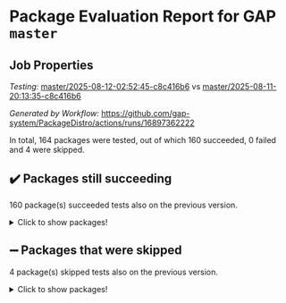 # Package Evaluation Report for GAP `master`

## Job Properties

*Testing:* [master/2025-08-12-02:52:45-c8c416b6](https://github.com/gap-system/PackageDistro/blob/data/reports/master/2025-08-12-02:52:45-c8c416b6) vs [master/2025-08-11-20:13:35-c8c416b6](https://github.com/gap-system/PackageDistro/blob/data/reports/master/2025-08-11-20:13:35-c8c416b6)

*Generated by Workflow:* https://github.com/gap-system/PackageDistro/actions/runs/16897362222

In total, 164 packages were tested, out of which 160 succeeded, 0 failed and 4 were skipped.

## :heavy_check_mark: Packages still succeeding

160 package(s) succeeded tests also on the previous version.
<details><summary>Click to show packages!</summary>

- 4ti2interface 2024.11-01 [(success)](https://github.com/gap-system/PackageDistro/actions/runs/16897362222/job/47869898943)
- ace 5.7.0 [(success)](https://github.com/gap-system/PackageDistro/actions/runs/16897362222/job/47869898945)
- aclib 1.3.2 [(success)](https://github.com/gap-system/PackageDistro/actions/runs/16897362222/job/47869898995)
- agt 0.3.1 [(success)](https://github.com/gap-system/PackageDistro/actions/runs/16897362222/job/47869898946)
- alco 1.1.1 [(success)](https://github.com/gap-system/PackageDistro/actions/runs/16897362222/job/47869898951)
- alnuth 3.2.1 [(success)](https://github.com/gap-system/PackageDistro/actions/runs/16897362222/job/47869898949)
- anupq 3.3.1 [(success)](https://github.com/gap-system/PackageDistro/actions/runs/16897362222/job/47869898967)
- atlasrep 2.1.9 [(success)](https://github.com/gap-system/PackageDistro/actions/runs/16897362222/job/47869898957)
- autodoc 2025.05.09 [(success)](https://github.com/gap-system/PackageDistro/actions/runs/16897362222/job/47869898954)
- automata 1.16 [(success)](https://github.com/gap-system/PackageDistro/actions/runs/16897362222/job/47869898964)
- automgrp 1.3.3 [(success)](https://github.com/gap-system/PackageDistro/actions/runs/16897362222/job/47869898966)
- autpgrp 1.11.1 [(success)](https://github.com/gap-system/PackageDistro/actions/runs/16897362222/job/47869898972)
- cap 2025.08-02 [(success)](https://github.com/gap-system/PackageDistro/actions/runs/16897362222/job/47869898969)
- caratinterface 2.3.7 [(success)](https://github.com/gap-system/PackageDistro/actions/runs/16897362222/job/47869898990)
- cddinterface 2025.06.24 [(success)](https://github.com/gap-system/PackageDistro/actions/runs/16897362222/job/47869898965)
- circle 1.6.6 [(success)](https://github.com/gap-system/PackageDistro/actions/runs/16897362222/job/47869898960)
- classicpres 1.22 [(success)](https://github.com/gap-system/PackageDistro/actions/runs/16897362222/job/47869898968)
- cohomolo 1.6.11 [(success)](https://github.com/gap-system/PackageDistro/actions/runs/16897362222/job/47869898970)
- congruence 1.2.7 [(success)](https://github.com/gap-system/PackageDistro/actions/runs/16897362222/job/47869898991)
- corefreesub 0.6 [(success)](https://github.com/gap-system/PackageDistro/actions/runs/16897362222/job/47869898978)
- corelg 1.57 [(success)](https://github.com/gap-system/PackageDistro/actions/runs/16897362222/job/47869898976)
- crime 1.6 [(success)](https://github.com/gap-system/PackageDistro/actions/runs/16897362222/job/47869898980)
- crisp 1.4.6 [(success)](https://github.com/gap-system/PackageDistro/actions/runs/16897362222/job/47869898986)
- crypting 0.10.6 [(success)](https://github.com/gap-system/PackageDistro/actions/runs/16897362222/job/47869898979)
- cryst 4.1.29 [(success)](https://github.com/gap-system/PackageDistro/actions/runs/16897362222/job/47869899008)
- crystcat 1.1.10 [(success)](https://github.com/gap-system/PackageDistro/actions/runs/16897362222/job/47869898996)
- ctbllib 1.3.11 [(success)](https://github.com/gap-system/PackageDistro/actions/runs/16897362222/job/47869899000)
- cubefree 1.20 [(success)](https://github.com/gap-system/PackageDistro/actions/runs/16897362222/job/47869898984)
- curlinterface 2.4.2 [(success)](https://github.com/gap-system/PackageDistro/actions/runs/16897362222/job/47869898988)
- cvec 2.8.4 [(success)](https://github.com/gap-system/PackageDistro/actions/runs/16897362222/job/47869898983)
- datastructures 0.3.3 [(success)](https://github.com/gap-system/PackageDistro/actions/runs/16897362222/job/47869898989)
- deepthought 1.0.9 [(success)](https://github.com/gap-system/PackageDistro/actions/runs/16897362222/job/47869899025)
- design 1.8.2 [(success)](https://github.com/gap-system/PackageDistro/actions/runs/16897362222/job/47869898999)
- difsets 2.3.1 [(success)](https://github.com/gap-system/PackageDistro/actions/runs/16897362222/job/47869899006)
- digraphs 1.10.0 [(success)](https://github.com/gap-system/PackageDistro/actions/runs/16897362222/job/47869899021)
- edim 1.3.8 [(success)](https://github.com/gap-system/PackageDistro/actions/runs/16897362222/job/47869899002)
- example 4.4.1 [(success)](https://github.com/gap-system/PackageDistro/actions/runs/16897362222/job/47869899012)
- examplesforhomalg 2023.10-01 [(success)](https://github.com/gap-system/PackageDistro/actions/runs/16897362222/job/47869899003)
- factint 1.6.3 [(success)](https://github.com/gap-system/PackageDistro/actions/runs/16897362222/job/47869899005)
- ferret 1.0.14 [(success)](https://github.com/gap-system/PackageDistro/actions/runs/16897362222/job/47869899014)
- fga 1.5.0 [(success)](https://github.com/gap-system/PackageDistro/actions/runs/16897362222/job/47869899009)
- fining 1.5.6 [(success)](https://github.com/gap-system/PackageDistro/actions/runs/16897362222/job/47869899010)
- float 1.0.7 [(success)](https://github.com/gap-system/PackageDistro/actions/runs/16897362222/job/47869899023)
- format 1.4.4 [(success)](https://github.com/gap-system/PackageDistro/actions/runs/16897362222/job/47869899030)
- forms 1.2.13 [(success)](https://github.com/gap-system/PackageDistro/actions/runs/16897362222/job/47869899041)
- fplsa 1.2.6 [(success)](https://github.com/gap-system/PackageDistro/actions/runs/16897362222/job/47869899049)
- fr 2.4.13 [(success)](https://github.com/gap-system/PackageDistro/actions/runs/16897362222/job/47869899029)
- francy 2.0.3 [(success)](https://github.com/gap-system/PackageDistro/actions/runs/16897362222/job/47869899043)
- fwtree 1.3 [(success)](https://github.com/gap-system/PackageDistro/actions/runs/16897362222/job/47869899038)
- gapdoc 1.6.7 [(success)](https://github.com/gap-system/PackageDistro/actions/runs/16897362222/job/47869899026)
- gauss 2024.11-01 [(success)](https://github.com/gap-system/PackageDistro/actions/runs/16897362222/job/47869899034)
- gaussforhomalg 2024.08-01 [(success)](https://github.com/gap-system/PackageDistro/actions/runs/16897362222/job/47869899037)
- gbnp 1.1.0 [(success)](https://github.com/gap-system/PackageDistro/actions/runs/16897362222/job/47869899047)
- generalizedmorphismsforcap 2025.07-01 [(success)](https://github.com/gap-system/PackageDistro/actions/runs/16897362222/job/47869899042)
- genss 1.6.9 [(success)](https://github.com/gap-system/PackageDistro/actions/runs/16897362222/job/47869899048)
- gradedmodules 2024.12-01 [(success)](https://github.com/gap-system/PackageDistro/actions/runs/16897362222/job/47869899050)
- gradedringforhomalg 2024.07-01 [(success)](https://github.com/gap-system/PackageDistro/actions/runs/16897362222/job/47869899057)
- grape 4.9.2 [(success)](https://github.com/gap-system/PackageDistro/actions/runs/16897362222/job/47869899070)
- groupoids 1.78 [(success)](https://github.com/gap-system/PackageDistro/actions/runs/16897362222/job/47869899056)
- grpconst 2.6.5 [(success)](https://github.com/gap-system/PackageDistro/actions/runs/16897362222/job/47869899063)
- guarana 0.96.3 [(success)](https://github.com/gap-system/PackageDistro/actions/runs/16897362222/job/47869899066)
- guava 3.20 [(success)](https://github.com/gap-system/PackageDistro/actions/runs/16897362222/job/47869899096)
- hap 1.70 [(success)](https://github.com/gap-system/PackageDistro/actions/runs/16897362222/job/47869899074)
- hapcryst 0.1.15 [(success)](https://github.com/gap-system/PackageDistro/actions/runs/16897362222/job/47869899062)
- hecke 1.5.4 [(success)](https://github.com/gap-system/PackageDistro/actions/runs/16897362222/job/47869899085)
- help 4.0 [(success)](https://github.com/gap-system/PackageDistro/actions/runs/16897362222/job/47869899089)
- homalg 2024.01-01 [(success)](https://github.com/gap-system/PackageDistro/actions/runs/16897362222/job/47869899073)
- homalgtocas 2023.11-01 [(success)](https://github.com/gap-system/PackageDistro/actions/runs/16897362222/job/47869899079)
- ibnp 0.15 [(success)](https://github.com/gap-system/PackageDistro/actions/runs/16897362222/job/47869899072)
- idrel 2.48 [(success)](https://github.com/gap-system/PackageDistro/actions/runs/16897362222/job/47869899088)
- images 1.3.3 [(success)](https://github.com/gap-system/PackageDistro/actions/runs/16897362222/job/47869899101)
- inducereduce 1.1 [(success)](https://github.com/gap-system/PackageDistro/actions/runs/16897362222/job/47869899098)
- intpic 0.4.0 [(success)](https://github.com/gap-system/PackageDistro/actions/runs/16897362222/job/47869899094)
- io 4.9.3 [(success)](https://github.com/gap-system/PackageDistro/actions/runs/16897362222/job/47869899083)
- io_forhomalg 2023.02-04 [(success)](https://github.com/gap-system/PackageDistro/actions/runs/16897362222/job/47869899090)
- irredsol 1.4.4 [(success)](https://github.com/gap-system/PackageDistro/actions/runs/16897362222/job/47869899106)
- json 2.2.3 [(success)](https://github.com/gap-system/PackageDistro/actions/runs/16897362222/job/47869899103)
- jupyterkernel 1.5.1 [(success)](https://github.com/gap-system/PackageDistro/actions/runs/16897362222/job/47869899115)
- jupyterviz 1.5.6 [(success)](https://github.com/gap-system/PackageDistro/actions/runs/16897362222/job/47869899114)
- kan 1.37 [(success)](https://github.com/gap-system/PackageDistro/actions/runs/16897362222/job/47869899129)
- kbmag 1.5.11 [(success)](https://github.com/gap-system/PackageDistro/actions/runs/16897362222/job/47869899122)
- laguna 3.9.7 [(success)](https://github.com/gap-system/PackageDistro/actions/runs/16897362222/job/47869899124)
- liealgdb 2.2.1 [(success)](https://github.com/gap-system/PackageDistro/actions/runs/16897362222/job/47869899111)
- liepring 2.9.1 [(success)](https://github.com/gap-system/PackageDistro/actions/runs/16897362222/job/47869899112)
- liering 2.4.2 [(success)](https://github.com/gap-system/PackageDistro/actions/runs/16897362222/job/47869899105)
- linearalgebraforcap 2025.07-03 [(success)](https://github.com/gap-system/PackageDistro/actions/runs/16897362222/job/47869899109)
- lins 0.9 [(success)](https://github.com/gap-system/PackageDistro/actions/runs/16897362222/job/47869899141)
- localizeringforhomalg 2023.10-01 [(success)](https://github.com/gap-system/PackageDistro/actions/runs/16897362222/job/47869899121)
- loops 3.4.4 [(success)](https://github.com/gap-system/PackageDistro/actions/runs/16897362222/job/47869899150)
- lpres 1.1.1 [(success)](https://github.com/gap-system/PackageDistro/actions/runs/16897362222/job/47869899116)
- majoranaalgebras 1.5.2 [(success)](https://github.com/gap-system/PackageDistro/actions/runs/16897362222/job/47869899126)
- mapclass 1.4.6 [(success)](https://github.com/gap-system/PackageDistro/actions/runs/16897362222/job/47869899110)
- matgrp 0.71 [(success)](https://github.com/gap-system/PackageDistro/actions/runs/16897362222/job/47869899107)
- matricesforhomalg 2024.11-02 [(success)](https://github.com/gap-system/PackageDistro/actions/runs/16897362222/job/47869899117)
- modisom 3.0.0 [(success)](https://github.com/gap-system/PackageDistro/actions/runs/16897362222/job/47869899132)
- modulepresentationsforcap 2025.06-02 [(success)](https://github.com/gap-system/PackageDistro/actions/runs/16897362222/job/47869899113)
- modules 2024.12-01 [(success)](https://github.com/gap-system/PackageDistro/actions/runs/16897362222/job/47869899127)
- monoidalcategories 2025.07-07 [(success)](https://github.com/gap-system/PackageDistro/actions/runs/16897362222/job/47869899130)
- nconvex 2024.12-01 [(success)](https://github.com/gap-system/PackageDistro/actions/runs/16897362222/job/47869899125)
- nilmat 1.4.2 [(success)](https://github.com/gap-system/PackageDistro/actions/runs/16897362222/job/47869899140)
- nock 1.5 [(success)](https://github.com/gap-system/PackageDistro/actions/runs/16897362222/job/47869899139)
- normalizinterface 1.4.1 [(success)](https://github.com/gap-system/PackageDistro/actions/runs/16897362222/job/47869899145)
- nq 2.5.11 [(success)](https://github.com/gap-system/PackageDistro/actions/runs/16897362222/job/47869899136)
- numericalsgps 1.4.0 [(success)](https://github.com/gap-system/PackageDistro/actions/runs/16897362222/job/47869899135)
- openmath 11.5.3 [(success)](https://github.com/gap-system/PackageDistro/actions/runs/16897362222/job/47869899133)
- orb 5.0.1 [(success)](https://github.com/gap-system/PackageDistro/actions/runs/16897362222/job/47869899148)
- packagemanager 1.6.3 [(success)](https://github.com/gap-system/PackageDistro/actions/runs/16897362222/job/47869899134)
- patternclass 2.4.5 [(success)](https://github.com/gap-system/PackageDistro/actions/runs/16897362222/job/47869899151)
- permut 2.0.5 [(success)](https://github.com/gap-system/PackageDistro/actions/runs/16897362222/job/47869899231)
- polenta 1.3.11 [(success)](https://github.com/gap-system/PackageDistro/actions/runs/16897362222/job/47869899169)
- polymaking 0.8.7 [(success)](https://github.com/gap-system/PackageDistro/actions/runs/16897362222/job/47869899147)
- primgrp 3.4.4 [(success)](https://github.com/gap-system/PackageDistro/actions/runs/16897362222/job/47869899153)
- profiling 2.6.2 [(success)](https://github.com/gap-system/PackageDistro/actions/runs/16897362222/job/47869899156)
- qdistrnd 0.9.5 [(success)](https://github.com/gap-system/PackageDistro/actions/runs/16897362222/job/47869899152)
- qpa 1.35 [(success)](https://github.com/gap-system/PackageDistro/actions/runs/16897362222/job/47869899159)
- quagroup 1.8.4 [(success)](https://github.com/gap-system/PackageDistro/actions/runs/16897362222/job/47869899183)
- radiroot 2.9 [(success)](https://github.com/gap-system/PackageDistro/actions/runs/16897362222/job/47869899211)
- rcwa 4.7.1 [(success)](https://github.com/gap-system/PackageDistro/actions/runs/16897362222/job/47869899155)
- rds 1.8 [(success)](https://github.com/gap-system/PackageDistro/actions/runs/16897362222/job/47869899163)
- recog 1.4.4 [(success)](https://github.com/gap-system/PackageDistro/actions/runs/16897362222/job/47869899164)
- repndecomp 1.3.0 [(success)](https://github.com/gap-system/PackageDistro/actions/runs/16897362222/job/47869899166)
- repsn 3.1.2 [(success)](https://github.com/gap-system/PackageDistro/actions/runs/16897362222/job/47869899205)
- resclasses 4.7.3 [(success)](https://github.com/gap-system/PackageDistro/actions/runs/16897362222/job/47869899177)
- ringsforhomalg 2024.11-02 [(success)](https://github.com/gap-system/PackageDistro/actions/runs/16897362222/job/47869899178)
- sco 2023.08-01 [(success)](https://github.com/gap-system/PackageDistro/actions/runs/16897362222/job/47869899172)
- scscp 2.4.3 [(success)](https://github.com/gap-system/PackageDistro/actions/runs/16897362222/job/47869899176)
- semigroups 5.5.3 [(success)](https://github.com/gap-system/PackageDistro/actions/runs/16897362222/job/47869899175)
- sglppow 2.4 [(success)](https://github.com/gap-system/PackageDistro/actions/runs/16897362222/job/47869899186)
- sgpviz 0.999.6 [(success)](https://github.com/gap-system/PackageDistro/actions/runs/16897362222/job/47869899189)
- simpcomp 2.1.14 [(success)](https://github.com/gap-system/PackageDistro/actions/runs/16897362222/job/47869899179)
- singular 2024.06.03 [(success)](https://github.com/gap-system/PackageDistro/actions/runs/16897362222/job/47869899202)
- sl2reps 1.1 [(success)](https://github.com/gap-system/PackageDistro/actions/runs/16897362222/job/47869899194)
- sla 1.6.2 [(success)](https://github.com/gap-system/PackageDistro/actions/runs/16897362222/job/47869899184)
- smallantimagmas 0.4.1 [(success)](https://github.com/gap-system/PackageDistro/actions/runs/16897362222/job/47869899204)
- smallgrp 1.5.4 [(success)](https://github.com/gap-system/PackageDistro/actions/runs/16897362222/job/47869899192)
- smallsemi 0.7.2 [(success)](https://github.com/gap-system/PackageDistro/actions/runs/16897362222/job/47869899218)
- sonata 2.9.6 [(success)](https://github.com/gap-system/PackageDistro/actions/runs/16897362222/job/47869899199)
- sophus 1.27 [(success)](https://github.com/gap-system/PackageDistro/actions/runs/16897362222/job/47869899201)
- sotgrps 1.3 [(success)](https://github.com/gap-system/PackageDistro/actions/runs/16897362222/job/47869899198)
- spinsym 1.5.2 [(success)](https://github.com/gap-system/PackageDistro/actions/runs/16897362222/job/47869899187)
- standardff 1.0 [(success)](https://github.com/gap-system/PackageDistro/actions/runs/16897362222/job/47869899208)
- symbcompcc 1.3.2 [(success)](https://github.com/gap-system/PackageDistro/actions/runs/16897362222/job/47869899195)
- thelma 1.3 [(success)](https://github.com/gap-system/PackageDistro/actions/runs/16897362222/job/47869899207)
- tomlib 1.2.11 [(success)](https://github.com/gap-system/PackageDistro/actions/runs/16897362222/job/47869899188)
- toolsforhomalg 2025.05-01 [(success)](https://github.com/gap-system/PackageDistro/actions/runs/16897362222/job/47869899193)
- toric 1.9.6 [(success)](https://github.com/gap-system/PackageDistro/actions/runs/16897362222/job/47869899203)
- transgrp 3.6.5 [(success)](https://github.com/gap-system/PackageDistro/actions/runs/16897362222/job/47869899214)
- typeset 1.2.3 [(success)](https://github.com/gap-system/PackageDistro/actions/runs/16897362222/job/47869899215)
- ugaly 4.1.3 [(success)](https://github.com/gap-system/PackageDistro/actions/runs/16897362222/job/47869899216)
- unipot 1.6 [(success)](https://github.com/gap-system/PackageDistro/actions/runs/16897362222/job/47869899219)
- unitlib 5.0.0 [(success)](https://github.com/gap-system/PackageDistro/actions/runs/16897362222/job/47869899212)
- utils 0.89 [(success)](https://github.com/gap-system/PackageDistro/actions/runs/16897362222/job/47869899226)
- uuid 0.7 [(success)](https://github.com/gap-system/PackageDistro/actions/runs/16897362222/job/47869899220)
- walrus 0.9991 [(success)](https://github.com/gap-system/PackageDistro/actions/runs/16897362222/job/47869899213)
- wedderga 4.11.1 [(success)](https://github.com/gap-system/PackageDistro/actions/runs/16897362222/job/47869899232)
- wpe 0.8 [(success)](https://github.com/gap-system/PackageDistro/actions/runs/16897362222/job/47869899223)
- xmod 2.95 [(success)](https://github.com/gap-system/PackageDistro/actions/runs/16897362222/job/47869899233)
- xmodalg 1.32 [(success)](https://github.com/gap-system/PackageDistro/actions/runs/16897362222/job/47869899227)
- yangbaxter 0.10.7 [(success)](https://github.com/gap-system/PackageDistro/actions/runs/16897362222/job/47869899229)
- zeromqinterface 0.17 [(success)](https://github.com/gap-system/PackageDistro/actions/runs/16897362222/job/47869899228)
</details>

## :heavy_minus_sign: Packages that were skipped

4 package(s) skipped tests also on the previous version.
<details><summary>Click to show packages!</summary>

- browse 1.8.21 [(skipped)](https://github.com/gap-system/PackageDistro/actions/runs/16897362222/job/47869569099)
- itc 1.5.1 [(skipped)](https://github.com/gap-system/PackageDistro/actions/runs/16897362222/job/47869569099)
- polycyclic 2.16 [(skipped)](https://github.com/gap-system/PackageDistro/actions/runs/16897362222/job/47869569099)
- xgap 4.32 [(skipped)](https://github.com/gap-system/PackageDistro/actions/runs/16897362222/job/47869569099)
</details>

